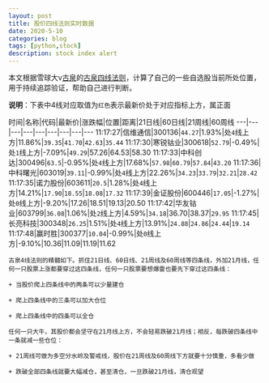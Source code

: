 ```yaml
---
layout: post
title: 股价四线法则实时数据
date: 2020-5-10
categories: blog
tags: [python,stock]
description: stock index alert
---
```



本文根据雪球大v[古泉](https://xueqiu.com/u/7148646888)的[古泉四线法则](https://xueqiu.com/7148646888/130498192)，计算了自己的一些自选股当前所处位置，用于持续追踪验证，帮助自己进行判断。

**说明**：下表中4线对应取值为`红色`表示最新价处于对应指标上方，属正面

时间|名称|代码|最新价|涨跌幅|位置|距离|21日线|60日线|21周线|60周线
---|---|---|---|---|---|---|---|---
11:17:27|信维通信|300136|`44.27`|1.93%|处`4`线上方|11.86%|`39.35`|`41.70`|`42.63`|`35.44`
11:17:30|寒锐钴业|300618|`52.79`|-0.49%|处`1`线上方|-7.09%|`49.29`|57.26|64.53|58.30
11:17:33|中科创达|300496|`63.5`|-0.95%|处`4`线上方|17.68%|`57.98`|`60.79`|`57.84`|`43.20`
11:17:36|中科曙光|603019|`39.11`|-0.99%|处`4`线上方|22.26%|`34.23`|`33.79`|`32.21`|`28.42`
11:17:35|诺力股份|603611|`20.5`|1.28%|处`4`线上方|14.21%|`17.90`|`18.55`|`18.08`|`17.32`
11:17:39|金证股份|600446|`17.05`|-1.27%|处`0`线上方|-9.20%|17.26|18.51|19.13|20.50
11:17:42|华友钴业|603799|`36.08`|1.06%|处`2`线上方|4.59%|`34.18`|36.70|38.37|`29.95`
11:17:45|长亮科技|300348|`26.25`|1.51%|处`4`线上方|13.91%|`24.88`|`24.86`|`24.44`|`19.14`
11:17:48|赢时胜|300377|`10.04`|-0.99%|处`0`线上方|-9.10%|10.36|11.09|11.19|11.62

```
古泉4线法则的精髓如下。抓住21日线、60日线、21周线及60周线等四条线，外加21月线，任何一只股票上涨都要穿过这四条线，任何一只股票要想爆雷也要先下穿过这四条线：

+ 当股价爬上四条线中的两条可以少量建仓

+ 爬上四条线中的三条可以加大仓位

+ 爬上四条线中的四条可以全仓

任何一只大牛，其股价都会坚守在21月线上方，不会轻易跌破21月线；相反，每跌破四条线中一条就减一些仓位：

+ 21周线可做为多空分水岭及警戒线，股价在21周线及60周线下方就要十分慎重，多看少做

+ 跌破全部四条线就要大幅减仓，甚至清仓，一旦跌破21月线，清仓观望
```